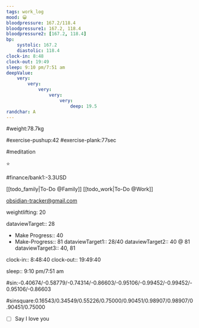 ```yaml
---
tags: work_log
mood: 😀
bloodpressure: 167.2/118.4
bloodpressure1: 167.2, 118.4
bloodpressure2: [167.2, 118.4]
bp:
    systolic: 167.2
    diastolic: 118.4
clock-in: 8:48
clock-out: 19:49
sleep: 9:10 pm/7:51 am
deepValue: 
    very: 
        very: 
            very: 
                very: 
                    very: 
                        deep: 19.5
randchar: A
---
```


#weight:78.7kg

#exercise-pushup:42
#exercise-plank:77sec

#meditation

⭐


#finance/bank1:-3.3USD

[[todo_family|To-Do @Family]]
[[todo_work|To-Do @Work]]

obsidian-tracker@gmail.com

weightlifting: 20

dataviewTarget:: 28
- Make Progress:: 40
- Make-Progress:: 81
dataviewTarget1:: 28/40
dataviewTarget2:: 40 @ 81
dataviewTarget3:: 40, 81

clock-in:: 8:48:40
clock-out:: 19:49:40

sleep:: 9:10 pm/7:51 am

#sin:-0.40674/-0.58779/-0.74314/-0.86603/-0.95106/-0.99452/-0.99452/-0.95106/-0.86603

#sinsquare:0.16543/0.34549/0.55226/0.75000/0.90451/0.98907/0.98907/0.90451/0.75000

- [ ] Say I love you

